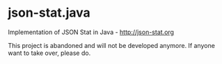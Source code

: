 json-stat.java
==============

Implementation of JSON Stat in Java - http://json-stat.org

This project is abandoned and will not be developed anymore.
If anyone want to take over, please do.
